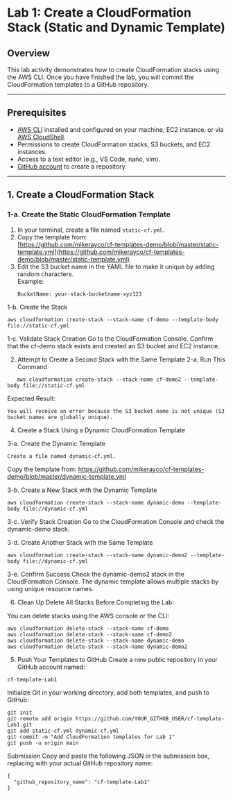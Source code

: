 # Lab 1: Create a CloudFormation Stack (Static and Dynamic Template)

## Overview

This lab activity demonstrates how to create CloudFormation stacks using the AWS CLI. Once you have finished the lab, you will commit the CloudFormation templates to a GitHub repository.

---

## Prerequisites

- [AWS CLI](https://docs.aws.amazon.com/cli/latest/userguide/getting-started-install.html) installed and configured on your machine, EC2 instance, or via [AWS CloudShell](https://docs.aws.amazon.com/cloudshell/latest/userguide/).
- Permissions to create CloudFormation stacks, S3 buckets, and EC2 instances.
- Access to a text editor (e.g., VS Code, nano, vim).
- [GitHub account](https://github.com/) to create a repository.

---

## 1. Create a CloudFormation Stack

### 1-a. Create the Static CloudFormation Template

1. In your terminal, create a file named `static-cf.yml`.
2. Copy the template from:  
   [https://github.com/mikerayco/cf-templates-demo/blob/master/static-template.yml](https://github.com/mikerayco/cf-templates-demo/blob/master/static-template.yml)
3. Edit the S3 bucket name in the YAML file to make it unique by adding random characters.  
   Example:
   ```
   BucketName: your-stack-bucketname-xyz123
   ```
1-b. Create the Stack
   ```
   aws cloudformation create-stack --stack-name cf-demo --template-body file://static-cf.yml
   ```
1-c. Validate Stack Creation
Go to the CloudFormation Console.
Confirm that the cf-demo stack exists and created an S3 bucket and EC2 instance.

2. Attempt to Create a Second Stack with the Same Template
2-a. Run This Command
```
   aws cloudformation create-stack --stack-name cf-demo2 --template-body file://static-cf.yml
```
Expected Result:
```
You will receive an error because the S3 bucket name is not unique (S3 bucket names are globally unique).
```

4. Create a Stack Using a Dynamic CloudFormation Template

3-a. Create the Dynamic Template
```
Create a file named dynamic-cf.yml.
```
Copy the template from: https://github.com/mikerayco/cf-templates-demo/blob/master/dynamic-template.yml

3-b. Create a New Stack with the Dynamic Template

```
aws cloudformation create-stack --stack-name dynamic-demo --template-body file://dynamic-cf.yml
```

3-c. Verify Stack Creation
Go to the CloudFormation Console and check the dynamic-demo stack.

3-d. Create Another Stack with the Same Template
```
aws cloudformation create-stack --stack-name dynamic-demo2 --template-body file://dynamic-cf.yml
```
3-e. Confirm Success
Check the dynamic-demo2 stack in the CloudFormation Console.
The dynamic template allows multiple stacks by using unique resource names.

6. Clean Up
Delete All Stacks Before Completing the Lab:

You can delete stacks using the AWS console or the CLI:

```
aws cloudformation delete-stack --stack-name cf-demo
aws cloudformation delete-stack --stack-name cf-demo2
aws cloudformation delete-stack --stack-name dynamic-demo
aws cloudformation delete-stack --stack-name dynamic-demo2
```

5. Push Your Templates to GitHub
Create a new public repository in your GitHub account named:
```
cf-template-Lab1
```
Initialize Git in your working directory, add both templates, and push to GitHub:

```
git init
git remote add origin https://github.com/YOUR_GITHUB_USER/cf-template-Lab1.git
git add static-cf.yml dynamic-cf.yml
git commit -m "Add CloudFormation templates for Lab 1"
git push -u origin main
```
Submission
Copy and paste the following JSON in the submission box, replacing with your actual GitHub repository name:
```
{
  "github_repository_name": "cf-template-Lab1"
}
```
